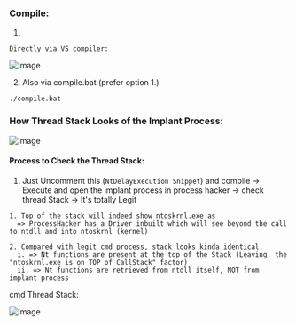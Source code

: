 ### Compile:
1.
```
Directly via VS compiler:
```
![image](https://github.com/reveng007/Learning-EDR-and-EDR_Evasion/assets/61424547/622c39a1-c3b3-4388-ad3a-5a36d18e29ff)

2. Also via compile.bat (prefer option 1.)
```
./compile.bat
```

### How Thread Stack Looks of the Implant Process:

![image](https://github.com/reveng007/MaldevTechniques/assets/61424547/b845bd5b-9ca2-4a73-aa04-16930c7a1d5e)

#### Process to Check the Thread Stack:
1. Just Uncomment this (`NtDelayExecution Snippet`) and compile -> Execute and open the implant process in process hacker -> check thread Stack -> It's totally Legit 
```
1. Top of the stack will indeed show ntoskrnl.exe as 
  => ProcessHacker has a Driver inbuilt which will see beyond the call to ntdll and into ntoskrnl (kernel)

2. Compared with legit cmd process, stack looks kinda identical.
  i. => Nt functions are present at the top of the Stack (Leaving, the "ntoskrnl.exe is on TOP of CallStack" factor)
  ii. => Nt functions are retrieved from ntdll itself, NOT from implant process
```
cmd Thread Stack:

![image](https://github.com/reveng007/MaldevTechniques/assets/61424547/940d87ad-2c87-4e91-b7d4-2c0e2f3d5dfb)

